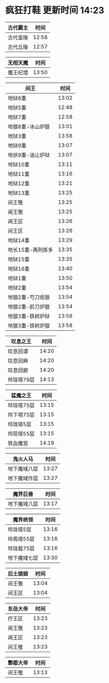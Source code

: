 # 疯狂打鞋 更新时间 14:23

| 古代霸主   | 时间    |
|--------|-------|
| 古代皇陵 | 12:58 |
| 古代丘陵 | 12:57 |

| 无相天魔   | 时间    |
|--------|-------|
| 魔王纪境 | 13:50 |

| 间王   | 时间    |
|--------|-------|
| 地狱8重 | 13:02 |
| 地狱5重 | 12:48 |
| 地狱7重 | 12:58 |
| 地狼8重-冰山炉狼 | 13:01 |
| 地狱3重 | 13:58 |
| 地狱9重 | 13:07 |
| 地状9重-油让炉狱 | 13:07 |
| 地狱10重 | 13:11 |
| 地狱11重 | 13:16 |
| 地狱12重 | 13:21 |
| 地狱13重 | 13:25 |
| 间王敬 | 13:25 |
| 闻王敬 | 13:25 |
| 闻王区 | 13:26 |
| 间王区 | 13:26 |
| 地狱14重 | 13:29 |
| 地长15重-再刑炼多 | 13:35 |
| 地狱15重 | 13:35 |
| 地狱16重 | 13:40 |
| 地狱1重 | 13:50 |
| 地狱2重 | 13:54 |
| 地狼2重-芍刀炬狼 | 13:54 |
| 地狼2重-前刀炉狼 | 13:54 |
| 地狼3重-铁树炉狱 | 13:58 |
| 地狼3重-铁树炉狼 | 13:58 |

| 叹息之王   | 时间    |
|--------|-------|
| 叹息回谭 | 14:20 |
| 叹息回麻 | 14:20 |
| 叹息回廊 | 14:20 |
| 玲珑塔79层 | 14:13 |

| 猛魔之王   | 时间    |
|--------|-------|
| 玲珑塔75层 | 13:15 |
| 玲下塔75层 | 13:15 |
| 玲珑塔5层 | 13:15 |
| 玲现塔55层 | 13:15 |
| 铁血魔宫 | 14:19 |

| 鬼火人马   | 时间    |
|--------|-------|
| 地下魔域八层 | 13:27 |
| 地下魔域作层 | 13:27 |

| 魔界巨兽   | 时间    |
|--------|-------|
| 地下魔域八层 | 13:17 |

| 魔界统领   | 时间    |
|--------|-------|
| 玲珑塔5层 | 13:16 |
| 玲焉塔55层 | 13:16 |
| 玲珑载75层 | 13:16 |
| 地下魔域七层 | 13:30 |

| 后土娘娘   | 时间    |
|--------|-------|
| 间王敬 | 13:04 |
| 间王区 | 13:04 |

| 东岳大帝   | 时间    |
|--------|-------|
| 疗王区 | 13:23 |
| 闻王敬 | 13:23 |
| 闻王区 | 13:23 |
| 间王敬 | 13:23 |

| 酆都大帝   | 时间    |
|--------|-------|
| 间王敬 | 13:13 |